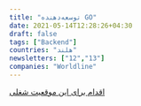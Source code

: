 ```yaml
---
title: "توسعه‌دهنده GO"
date: 2021-05-14T12:28:26+04:30
draft: false
tags: ["Backend"]
countries: "هلند"
newsletters: ["12","13"]
companies: "Worldline"
---
```


[اقدام برای این موقعیت شغلی](https://jobs.ingenico.com/job/Hoofddorp-GO-Developer-2132JA/624062901/?locale=en_US)
